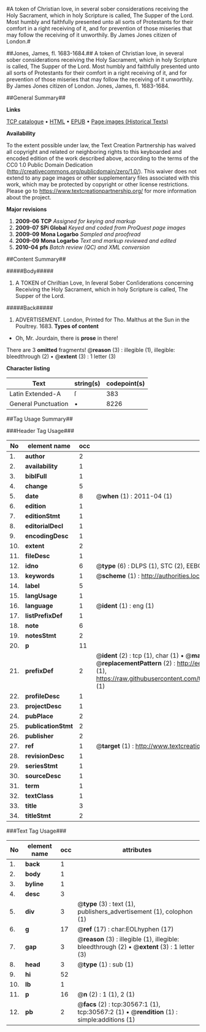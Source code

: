 #A token of Christian love, in several sober considerations receiving the Holy Sacrament, which in holy Scripture is called, The Supper of the Lord. Most humbly and faithfully presented unto all sorts of Protestants for their comfort in a right receiving of it, and for prevention of those miseries that may follow the receiving of it unworthily. By James Jones citizen of London.#

##Jones, James, fl. 1683-1684.##
A token of Christian love, in several sober considerations receiving the Holy Sacrament, which in holy Scripture is called, The Supper of the Lord. Most humbly and faithfully presented unto all sorts of Protestants for their comfort in a right receiving of it, and for prevention of those miseries that may follow the receiving of it unworthily. By James Jones citizen of London.
Jones, James, fl. 1683-1684.

##General Summary##

**Links**

[TCP catalogue](http://www.ota.ox.ac.uk/tcp/)  • 
[HTML](http://tei.it.ox.ac.uk/tcp/Texts-HTML/free/A47/A47054.html)  • 
[EPUB](http://tei.it.ox.ac.uk/tcp/Texts-EPUB/free/A47/A47054.epub) • 
[Page images (Historical Texts)](https://historicaltexts.jisc.ac.uk/eebo-99826175e)

**Availability**

To the extent possible under law, the Text Creation Partnership has waived all copyright and related or neighboring rights to this keyboarded and encoded edition of the work described above, according to the terms of the CC0 1.0 Public Domain Dedication (http://creativecommons.org/publicdomain/zero/1.0/). This waiver does not extend to any page images or other supplementary files associated with this work, which may be protected by copyright or other license restrictions. Please go to https://www.textcreationpartnership.org/ for more information about the project.

**Major revisions**

1. __2009-06__ __TCP__ *Assigned for keying and markup*
1. __2009-07__ __SPi Global__ *Keyed and coded from ProQuest page images*
1. __2009-09__ __Mona Logarbo__ *Sampled and proofread*
1. __2009-09__ __Mona Logarbo__ *Text and markup reviewed and edited*
1. __2010-04__ __pfs__ *Batch review (QC) and XML conversion*

##Content Summary##

#####Body#####

1. A TOKEN of Chriſtian Love, In ſeveral Sober Conſiderations concerning Receiving the Holy Sacrament, which in holy Scripture is called, The Supper of the Lord.

#####Back#####

1. ADVERTISEMENT.
London, Printed for Tho. Malthus at the Sun in the Poultrey. 1683.
**Types of content**

  * Oh, Mr. Jourdain, there is **prose** in there!

There are 3 **omitted** fragments! 
 @__reason__ (3) : illegible (1), illegible: bleedthrough (2)  •  @__extent__ (3) : 1 letter (3)

**Character listing**


|Text|string(s)|codepoint(s)|
|---|---|---|
|Latin Extended-A|ſ|383|
|General Punctuation|•|8226|

##Tag Usage Summary##

###Header Tag Usage###

|No|element name|occ|attributes|
|---|---|---|---|
|1.|__author__|2||
|2.|__availability__|1||
|3.|__biblFull__|1||
|4.|__change__|5||
|5.|__date__|8| @__when__ (1) : 2011-04 (1)|
|6.|__edition__|1||
|7.|__editionStmt__|1||
|8.|__editorialDecl__|1||
|9.|__encodingDesc__|1||
|10.|__extent__|2||
|11.|__fileDesc__|1||
|12.|__idno__|6| @__type__ (6) : DLPS (1), STC (2), EEBO-CITATION (1), PROQUEST (1), VID (1)|
|13.|__keywords__|1| @__scheme__ (1) : http://authorities.loc.gov/ (1)|
|14.|__label__|5||
|15.|__langUsage__|1||
|16.|__language__|1| @__ident__ (1) : eng (1)|
|17.|__listPrefixDef__|1||
|18.|__note__|6||
|19.|__notesStmt__|2||
|20.|__p__|11||
|21.|__prefixDef__|2| @__ident__ (2) : tcp (1), char (1)  •  @__matchPattern__ (2) : ([0-9\-]+):([0-9IVX]+) (1), (.+) (1)  •  @__replacementPattern__ (2) : http://eebo.chadwyck.com/downloadtiff?vid=$1&page=$2 (1), https://raw.githubusercontent.com/textcreationpartnership/Texts/master/tcpchars.xml#$1 (1)|
|22.|__profileDesc__|1||
|23.|__projectDesc__|1||
|24.|__pubPlace__|2||
|25.|__publicationStmt__|2||
|26.|__publisher__|2||
|27.|__ref__|1| @__target__ (1) : http://www.textcreationpartnership.org/docs/. (1)|
|28.|__revisionDesc__|1||
|29.|__seriesStmt__|1||
|30.|__sourceDesc__|1||
|31.|__term__|1||
|32.|__textClass__|1||
|33.|__title__|3||
|34.|__titleStmt__|2||


###Text Tag Usage###

|No|element name|occ|attributes|
|---|---|---|---|
|1.|__back__|1||
|2.|__body__|1||
|3.|__byline__|1||
|4.|__desc__|3||
|5.|__div__|3| @__type__ (3) : text (1), publishers_advertisement (1), colophon (1)|
|6.|__g__|17| @__ref__ (17) : char:EOLhyphen (17)|
|7.|__gap__|3| @__reason__ (3) : illegible (1), illegible: bleedthrough (2)  •  @__extent__ (3) : 1 letter (3)|
|8.|__head__|3| @__type__ (1) : sub (1)|
|9.|__hi__|52||
|10.|__lb__|1||
|11.|__p__|16| @__n__ (2) : 1 (1), 2 (1)|
|12.|__pb__|2| @__facs__ (2) : tcp:30567:1 (1), tcp:30567:2 (1)  •  @__rendition__ (1) : simple:additions (1)|
